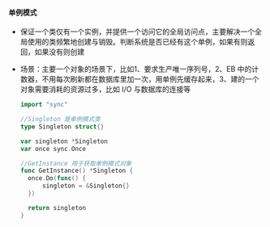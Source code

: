 #### 单例模式

- 保证一个类仅有一个实例，并提供一个访问它的全局访问点，主要解决一个全局使用的类频繁地创建与销毁。判断系统是否已经有这个单例，如果有则返回，如果没有则创建

- 场景：主要一个对象的场景下，比如1、要求生产唯一序列号，2、EB 中的计数器，不用每次刷新都在数据库里加一次，用单例先缓存起来，3、建的一个对象需要消耗的资源过多，比如 I/O 与数据库的连接等

  ```go
  import "sync"
  
  //Singleton 是单例模式类
  type Singleton struct{}
  
  var singleton *Singleton
  var once sync.Once
  
  //GetInstance 用于获取单例模式对象
  func GetInstance() *Singleton {
  	once.Do(func() {
  		singleton = &Singleton{}
  	})
  
  	return singleton
  }
  ```

  

